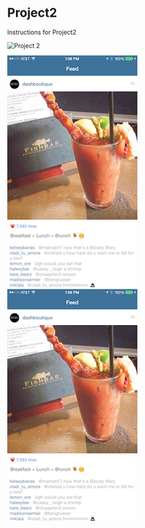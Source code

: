 # Project2
Instructions for Project2

![Project 2](images/Project2.gif)


![Screenshot 1](images/screenshot1.jpeg)
![Screenshot 2](images/screenshot1.jpeg)
